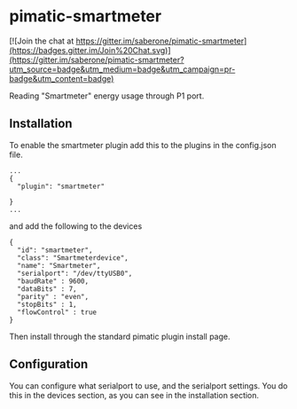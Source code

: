 pimatic-smartmeter
===============

[![Join the chat at https://gitter.im/saberone/pimatic-smartmeter](https://badges.gitter.im/Join%20Chat.svg)](https://gitter.im/saberone/pimatic-smartmeter?utm_source=badge&utm_medium=badge&utm_campaign=pr-badge&utm_content=badge)

Reading "Smartmeter" energy usage through P1 port.

Installation
------------
To enable the smartmeter plugin add this to the plugins in the config.json file.

```
...
{
  "plugin": "smartmeter"
  
}
...
```

and add the following to the devices

```
{
  "id": "smartmeter",
  "class": "Smartmeterdevice",
  "name": "Smartmeter",
  "serialport": "/dev/ttyUSB0",
  "baudRate" : 9600,
  "dataBits" : 7,
  "parity" : "even",
  "stopBits" : 1,
  "flowControl" : true
}
```

Then install through the standard pimatic plugin install page.


Configuration
-------------
You can configure what serialport to use, and the serialport settings. You do this in the devices section, as you can see in the installation section.

